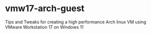 # vmw17-arch-guest
Tips and Tweaks for creating a high performance Arch linux VM using VMware Workstation 17 on Windows 11
